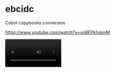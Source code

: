 # ebcidc
Cobol copybooks conversion


https://www.youtube.com/watch?v=unBEPkhgjmM

<video src='https://www.youtube.com/watch?v=unBEPkhgjmM' width=180/>

